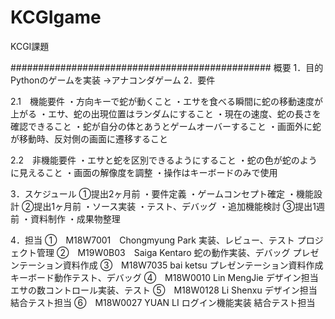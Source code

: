 # KCGIgame
KCGI課題

###############################################
概要
1．目的
Pythonのゲームを実装
→アナコンダゲーム
2．要件

  2.1　機能要件
  ・方向キーで蛇が動くこと
  ・エサを食べる瞬間に蛇の移動速度が上がる
  ・エサ、蛇の出現位置はランダムにすること
  ・現在の速度、蛇の長さを確認できること
  ・蛇が自分の体とあうとゲームオーバーすること
  ・画面外に蛇が移動時、反対側の画面に遷移すること

  2.2　非機能要件
  ・エサと蛇を区別できるようにすること
  ・蛇の色が蛇のように見えること
  ・画面の解像度を調整
  ・操作はキーボードのみで使用
  
3．スケジュール
  ①提出2ヶ月前
  ・要件定義
  ・ゲームコンセプト確定
  ・機能設計
  ②提出1ヶ月前
  ・ソース実装
  ・テスト、デバッグ
  ・追加機能検討
  ③提出1週前
  ・資料制作
  ・成果物整理

4．担当
  ①　M18W7001　Chongmyung Park
  実装、レビュー、テスト
  プロジェクト管理
  ②　M19W0B03　Saiga Kentaro
  蛇の動作実装、デバッグ
  プレゼンテーション資料作成
  ③　M18W7035  bai ketsu
  プレゼンテーション資料作成
  キーボード動作テスト、デバッグ
  ④　M18W0010  Lin MengJie
  デザイン担当
  エサの数コントロール実装、テスト
  ⑤　M18W0128 Li Shenxu
  デザイン担当
  結合テスト担当
  ⑥　M18W0027  YUAN LI
  ログイン機能実装
  結合テスト担当
  
